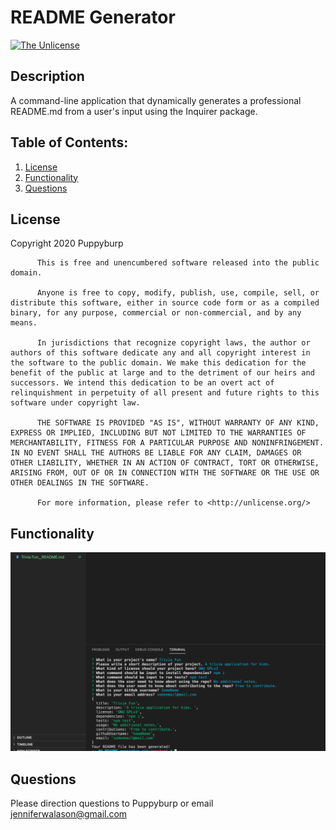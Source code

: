 # README Generator

[![The Unlicense](https://img.shields.io/badge/license-The%20Unlicense-yellow.svg)](https://opensource.org/licenses/unlicense)

## Description
A command-line application that dynamically generates a professional README.md from a user's input using the Inquirer package. 

## Table of Contents:
  1. [License](#License)
  2. [Functionality](#Functionality)
  6. [Questions](#Questions)

## License
Copyright 2020 Puppyburp
          
          This is free and unencumbered software released into the public domain.

          Anyone is free to copy, modify, publish, use, compile, sell, or distribute this software, either in source code form or as a compiled binary, for any purpose, commercial or non-commercial, and by any means.
          
          In jurisdictions that recognize copyright laws, the author or authors of this software dedicate any and all copyright interest in the software to the public domain. We make this dedication for the benefit of the public at large and to the detriment of our heirs and successors. We intend this dedication to be an overt act of relinquishment in perpetuity of all present and future rights to this software under copyright law.
          
          THE SOFTWARE IS PROVIDED "AS IS", WITHOUT WARRANTY OF ANY KIND, EXPRESS OR IMPLIED, INCLUDING BUT NOT LIMITED TO THE WARRANTIES OF MERCHANTABILITY, FITNESS FOR A PARTICULAR PURPOSE AND NONINFRINGEMENT. IN NO EVENT SHALL THE AUTHORS BE LIABLE FOR ANY CLAIM, DAMAGES OR OTHER LIABILITY, WHETHER IN AN ACTION OF CONTRACT, TORT OR OTHERWISE, ARISING FROM, OUT OF OR IN CONNECTION WITH THE SOFTWARE OR THE USE OR OTHER DEALINGS IN THE SOFTWARE.
          
          For more information, please refer to <http://unlicense.org/>


## Functionality
![README demo image](/assets/readme-demo.png)


## Questions
Please direction questions to Puppyburp or email jenniferwalason@gmail.com
